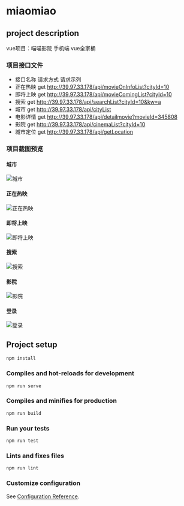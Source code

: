 # miaomiao

## project description
vue项目：喵喵影院 手机端
vue全家桶

### 项目接口文件
* 接口名称	请求方式	请求示列
* 正在热映	get	       http://39.97.33.178/api/movieOnInfoList?cityId=10
* 即将上映	get        http://39.97.33.178/api/movieComingList?cityId=10
* 搜索	    get        http://39.97.33.178/api/searchList?cityId=10&kw=a
* 城市	    get	       http://39.97.33.178/api/cityList
* 电影详情	get	       http://39.97.33.178/api/detailmovie?movieId=345808
* 影院	    get   	   http://39.97.33.178/api/cinemaList?cityId=10
* 城市定位	get	       http://39.97.33.178/api/getLocation

### 项目截图预览

#### 城市
![城市](https://github.com/dhhjk/miaomiao/raw/setData/src/assets/photo1/city.png) <br>
#### 正在热映              
![正在热映](https://github.com/dhhjk/miaomiao/raw/setData/src/assets/photo1/hot.png) <br>   
#### 即将上映        
![即将上映](https://github.com/dhhjk/miaomiao/raw/setData/src/assets/photo1/coming.png) <br>     
#### 搜索       
![搜索](https://github.com/dhhjk/miaomiao/raw/setData/src/assets/photo1/search.png) <br>    
#### 影院         
![影院](https://github.com/dhhjk/miaomiao/raw/setData/src/assets/photo1/cinema.png) <br> 
#### 登录               
![登录](https://github.com/dhhjk/miaomiao/raw/setData/src/assets/photo1/login.png) <br>   

## Project setup
```
npm install
```

### Compiles and hot-reloads for development
```
npm run serve
```

### Compiles and minifies for production
```
npm run build
```

### Run your tests
```
npm run test
```

### Lints and fixes files
```
npm run lint
```

### Customize configuration
See [Configuration Reference](https://cli.vuejs.org/config/).
